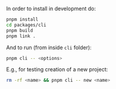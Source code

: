In order to install in development do:

```sh
pnpm install
cd packages/cli
pnpm build
pnpm link .
```

And to run (from inside `cli` folder):

```sh
pnpm cli -- <options>
```

E.g., for testing creation of a new project:

```sh
rm -rf <name> && pnpm cli -- new <name>
```
